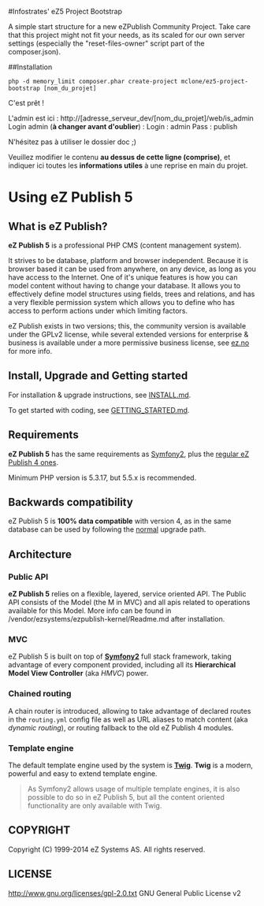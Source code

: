 #Infostrates' eZ5 Project Bootstrap

A simple start structure for a new eZPublish Community Project.
Take care that this project might not fit your needs, as its scaled for our own server settings (especially the "reset-files-owner" script part of the composer.json).

##Installation 
```
php -d memory_limit composer.phar create-project mclone/ez5-project-bootstrap [nom_du_projet]
```

C'est prêt !

L'admin est ici :
http://[adresse_serveur_dev/[nom_du_projet]/web/is_admin
Login admin (**à changer avant d'oublier**) :
Login : admin
Pass : publish

N'hésitez pas à utiliser le dossier doc ;)

Veuillez modifier le contenu **au dessus de cette ligne (comprise)**, et indiquer ici toutes les **informations utiles** à une reprise en main du projet.

# Using eZ Publish 5

## What is eZ Publish?
**eZ Publish 5** is a professional PHP CMS (content management system).

It strives to be database, platform and browser independent. Because it is
browser based it can be used from anywhere, on any device, as long as you have
access to the Internet. One of it's unique features is how you can model
content without having to change your database. It allows you to effectively
define model structures using fields, trees and relations, and has a very
flexible permission system which allows you to define who has access to
perform actions under which limiting factors.

eZ Publish exists in two versions; this, the community version is available under
the GPLv2 license, while several extended versions for enterprise & business is available
under a more permissive business license, see [ez.no](http://ez.no/) for more info.

## Install, Upgrade and Getting started
For installation & upgrade instructions, see [INSTALL.md](https://github.com/ezsystems/ezpublish-community/blob/master/INSTALL.md).

To get started with coding, see [GETTING_STARTED.md](https://github.com/ezsystems/ezpublish-community/blob/master/GETTING_STARTED.md).

## Requirements
**eZ Publish 5** has the same requirements as [Symfony2](http://symfony.com/doc/master/reference/requirements.html),
plus the [regular eZ Publish 4 ones](http://doc.ez.no/eZ-Publish/Technical-manual/4.x/Installation/Normal-installation/Requirements-for-doing-a-normal-installation).

Minimum PHP version is 5.3.17, but 5.5.x is recommended.

## Backwards compatibility
eZ Publish 5 is **100% data compatible** with version 4, as in the same
database can be used by following the [normal](http://doc.ez.no/eZ-Publish/Upgrading) upgrade path.

## Architecture

### Public API
**eZ Publish 5** relies on a flexible, layered, service oriented API.
The Public API consists of the Model (the M in MVC) and all
apis related to operations available for this Model. More info can be found
in /vendor/ezsystems/ezpublish-kernel/Readme.md after installation.

### MVC
eZ Publish 5 is built on top of **[Symfony2](http://symfony.com)** full stack framework, taking advantage of
every component provided, including all its **Hierarchical Model View Controller** (aka *HMVC*) power.

### Chained routing
A chain router is introduced, allowing to take advantage of declared routes in the `routing.yml` config file as well as
URL aliases to match content (aka *dynamic routing*), or routing fallback to the old eZ Publish 4 modules.

### Template engine
The default template engine used by the system is **[Twig](http://twig.sensiolabs.org/)**.
**Twig** is a modern, powerful and easy to extend template engine.

> As Symfony2 allows usage of multiple template engines, it is also possible to do so in eZ Publish 5, but all the
> content oriented functionality are only available with Twig.


## COPYRIGHT
Copyright (C) 1999-2014 eZ Systems AS. All rights reserved.

## LICENSE
http://www.gnu.org/licenses/gpl-2.0.txt GNU General Public License v2
